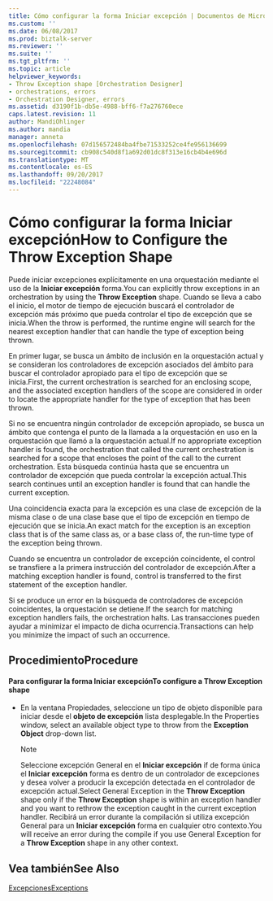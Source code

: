 ```yaml
---
title: Cómo configurar la forma Iniciar excepción | Documentos de Microsoft
ms.custom: ''
ms.date: 06/08/2017
ms.prod: biztalk-server
ms.reviewer: ''
ms.suite: ''
ms.tgt_pltfrm: ''
ms.topic: article
helpviewer_keywords:
- Throw Exception shape [Orchestration Designer]
- orchestrations, errors
- Orchestration Designer, errors
ms.assetid: d3190f1b-db5e-4988-bff6-f7a276760ece
caps.latest.revision: 11
author: MandiOhlinger
ms.author: mandia
manager: anneta
ms.openlocfilehash: 07d156572484ba4fbe71533252ce4fe956136699
ms.sourcegitcommit: cb908c540d8f1a692d01dc8f313e16cb4b4e696d
ms.translationtype: MT
ms.contentlocale: es-ES
ms.lasthandoff: 09/20/2017
ms.locfileid: "22248084"
---
```

# <a name="how-to-configure-the-throw-exception-shape"></a><span data-ttu-id="a229f-102">Cómo configurar la forma Iniciar excepción</span><span class="sxs-lookup"><span data-stu-id="a229f-102">How to Configure the Throw Exception Shape</span></span>
<span data-ttu-id="a229f-103">Puede iniciar excepciones explícitamente en una orquestación mediante el uso de la **Iniciar excepción** forma.</span><span class="sxs-lookup"><span data-stu-id="a229f-103">You can explicitly throw exceptions in an orchestration by using the **Throw Exception** shape.</span></span> <span data-ttu-id="a229f-104">Cuando se lleva a cabo el inicio, el motor de tiempo de ejecución buscará el controlador de excepción más próximo que pueda controlar el tipo de excepción que se inicia.</span><span class="sxs-lookup"><span data-stu-id="a229f-104">When the throw is performed, the runtime engine will search for the nearest exception handler that can handle the type of exception being thrown.</span></span>  
  
 <span data-ttu-id="a229f-105">En primer lugar, se busca un ámbito de inclusión en la orquestación actual y se consideran los controladores de excepción asociados del ámbito para buscar el controlador apropiado para el tipo de excepción que se inicia.</span><span class="sxs-lookup"><span data-stu-id="a229f-105">First, the current orchestration is searched for an enclosing scope, and the associated exception handlers of the scope are considered in order to locate the appropriate handler for the type of exception that has been thrown.</span></span>  
  
 <span data-ttu-id="a229f-106">Si no se encuentra ningún controlador de excepción apropiado, se busca un ámbito que contenga el punto de la llamada a la orquestación en uso en la orquestación que llamó a la orquestación actual.</span><span class="sxs-lookup"><span data-stu-id="a229f-106">If no appropriate exception handler is found, the orchestration that called the current orchestration is searched for a scope that encloses the point of the call to the current orchestration.</span></span> <span data-ttu-id="a229f-107">Esta búsqueda continúa hasta que se encuentra un controlador de excepción que pueda controlar la excepción actual.</span><span class="sxs-lookup"><span data-stu-id="a229f-107">This search continues until an exception handler is found that can handle the current exception.</span></span>  
  
 <span data-ttu-id="a229f-108">Una coincidencia exacta para la excepción es una clase de excepción de la misma clase o de una clase base que el tipo de excepción en tiempo de ejecución que se inicia.</span><span class="sxs-lookup"><span data-stu-id="a229f-108">An exact match for the exception is an exception class that is of the same class as, or a base class of, the run-time type of the exception being thrown.</span></span>  
  
 <span data-ttu-id="a229f-109">Cuando se encuentra un controlador de excepción coincidente, el control se transfiere a la primera instrucción del controlador de excepción.</span><span class="sxs-lookup"><span data-stu-id="a229f-109">After a matching exception handler is found, control is transferred to the first statement of the exception handler.</span></span>  
  
 <span data-ttu-id="a229f-110">Si se produce un error en la búsqueda de controladores de excepción coincidentes, la orquestación se detiene.</span><span class="sxs-lookup"><span data-stu-id="a229f-110">If the search for matching exception handlers fails, the orchestration halts.</span></span> <span data-ttu-id="a229f-111">Las transacciones pueden ayudar a minimizar el impacto de dicha ocurrencia.</span><span class="sxs-lookup"><span data-stu-id="a229f-111">Transactions can help you minimize the impact of such an occurrence.</span></span>  
  
## <a name="procedure"></a><span data-ttu-id="a229f-112">Procedimiento</span><span class="sxs-lookup"><span data-stu-id="a229f-112">Procedure</span></span>  
  
#### <a name="to-configure-a-throw-exception-shape"></a><span data-ttu-id="a229f-113">Para configurar la forma Iniciar excepción</span><span class="sxs-lookup"><span data-stu-id="a229f-113">To configure a Throw Exception shape</span></span>  
  
-   <span data-ttu-id="a229f-114">En la ventana Propiedades, seleccione un tipo de objeto disponible para iniciar desde el **objeto de excepción** lista desplegable.</span><span class="sxs-lookup"><span data-stu-id="a229f-114">In the Properties window, select an available object type to throw from the **Exception Object** drop-down list.</span></span>  
  
    > [!NOTE]
    >  <span data-ttu-id="a229f-115">Seleccione excepción General en el **Iniciar excepción** if de forma única el **Iniciar excepción** forma es dentro de un controlador de excepciones y desea volver a producir la excepción detectada en el controlador de excepción actual.</span><span class="sxs-lookup"><span data-stu-id="a229f-115">Select General Exception in the **Throw Exception** shape only if the **Throw Exception** shape is within an exception handler and you want to rethrow the exception caught in the current exception handler.</span></span> <span data-ttu-id="a229f-116">Recibirá un error durante la compilación si utiliza excepción General para un **Iniciar excepción** forma en cualquier otro contexto.</span><span class="sxs-lookup"><span data-stu-id="a229f-116">You will receive an error during the compile if you use General Exception for a **Throw Exception** shape in any other context.</span></span>  
  
## <a name="see-also"></a><span data-ttu-id="a229f-117">Vea también</span><span class="sxs-lookup"><span data-stu-id="a229f-117">See Also</span></span>  
 [<span data-ttu-id="a229f-118">Excepciones</span><span class="sxs-lookup"><span data-stu-id="a229f-118">Exceptions</span></span>](../core/exceptions.md)